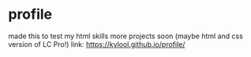 # profile

made this to test my html skills
more projects soon (maybe html and css version of LC Pro!)
link: https://kylool.github.io/profile/
